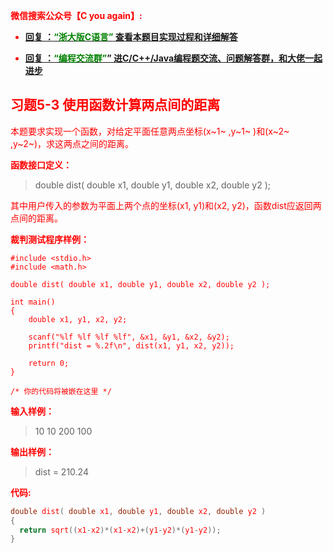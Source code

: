 
<font color='red'> **微信搜索公众号【C you again】:**

- [**回复 ：<font color='green'>“浙大版C语言”</font> 查看本题目实现过程和详细解答** ](  http://gzh.cyouagain.cn/) 
 
- [ **回复 ：<font color='green'>“编程交流群”</font>” 进C/C++/Java编程题交流、问题解答群，和大佬一起进步**  ](  http://cyouagain.cn/    ) 




## 习题5-3 使用函数计算两点间的距离

本题要求实现一个函数，对给定平面任意两点坐标(x~1~ ,y~​1~ )和(x~2~ ,y~2~)，求这两点之间的距离。

**函数接口定义：**

> double dist( double x1, double y1, double x2, double y2 );

其中用户传入的参数为平面上两个点的坐标(x1, y1)和(x2, y2)，函数dist应返回两点间的距离。

**裁判测试程序样例：**

    #include <stdio.h>
    #include <math.h>
    
    double dist( double x1, double y1, double x2, double y2 );
    
    int main()
    {    
        double x1, y1, x2, y2;
    
        scanf("%lf %lf %lf %lf", &x1, &y1, &x2, &y2);
        printf("dist = %.2f\n", dist(x1, y1, x2, y2));
    
        return 0;
    }
    
    /* 你的代码将被嵌在这里 */

**输入样例：**

> 10 10 200 100

**输出样例：**

> dist = 210.24

**代码:**

```c
double dist( double x1, double y1, double x2, double y2 )
{
  return sqrt((x1-x2)*(x1-x2)+(y1-y2)*(y1-y2));
}
```




